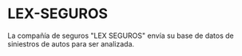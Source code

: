 # LEX-SEGUROS
La compañía de seguros "LEX SEGUROS" envía su base de datos de siniestros de autos para ser analizada.
